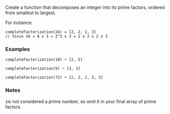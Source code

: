 Create a function that decomposes an integer into its prime factors, ordered from smallest to largest.

For instance:

    completeFactorization(24) = [2, 2, 2, 3]
    // Since 24 = 8 x 3 = 2^3 x 3 = 2 x 2 x 2 x 3


### Examples ###
    completeFactorization(10) ➞ [2, 5]

    completeFactorization(9) ➞ [3, 3]

    completeFactorization(72) ➞ [2, 2, 2, 3, 3]


### Notes ###
`1`is not considered a prime number, so omit it in your final array of prime factors.